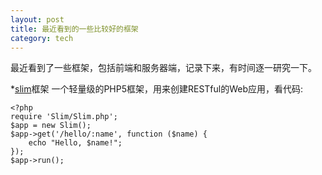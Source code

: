 ```yaml
---
layout: post
title: 最近看到的一些比较好的框架
category: tech
---
```


最近看到了一些框架，包括前端和服务器端，记录下来，有时间逐一研究一下。

*[slim]框架
    一个轻量级的PHP5框架，用来创建RESTful的Web应用，看代码:
```
<?php
require 'Slim/Slim.php';
$app = new Slim();
$app->get('/hello/:name', function ($name) {
    echo "Hello, $name!";
});
$app->run();
```
[slim]: http://www.slimframework.com/

